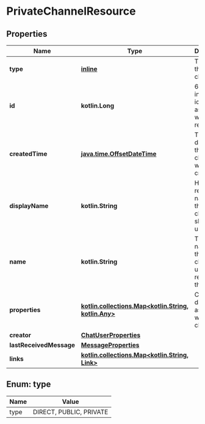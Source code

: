 
# PrivateChannelResource

## Properties
Name | Type | Description | Notes
------------ | ------------- | ------------- | -------------
**type** | [**inline**](#Type) | The type of this channel | 
**id** | **kotlin.Long** | 64-bit integer identifier associated with this resource | 
**createdTime** | [**java.time.OffsetDateTime**](java.time.OffsetDateTime.md) | The ISO date-time this channel was created | 
**displayName** | **kotlin.String** | Human readable name of this channel shown to users | 
**name** | **kotlin.String** | The unique name of this channel used to reference the channel | 
**properties** | [**kotlin.collections.Map&lt;kotlin.String, kotlin.Any&gt;**](kotlin.Any.md) | Custom data associated with this channel | 
**creator** | [**ChatUserProperties**](ChatUserProperties.md) |  |  [optional]
**lastReceivedMessage** | [**MessageProperties**](MessageProperties.md) |  |  [optional]
**links** | [**kotlin.collections.Map&lt;kotlin.String, Link&gt;**](Link.md) |  |  [optional]


<a id="Type"></a>
## Enum: type
Name | Value
---- | -----
type | DIRECT, PUBLIC, PRIVATE



